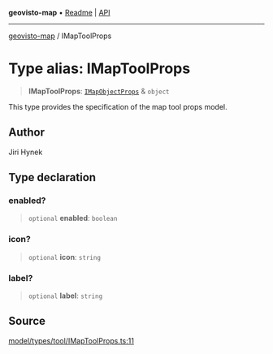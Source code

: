 **geovisto-map** • [Readme](../README.md) \| [API](../globals.md)

***

[geovisto-map](../README.md) / IMapToolProps

# Type alias: IMapToolProps

> **IMapToolProps**: [`IMapObjectProps`](IMapObjectProps.md) & `object`

This type provides the specification of the map tool props model.

## Author

Jiri Hynek

## Type declaration

### enabled?

> `optional` **enabled**: `boolean`

### icon?

> `optional` **icon**: `string`

### label?

> `optional` **label**: `string`

## Source

[model/types/tool/IMapToolProps.ts:11](https://github.com/geovisto/geovisto-map/blob/5ee2cb5d45c19062fc8fc6beefa2848c076518b6/src/model/types/tool/IMapToolProps.ts#L11)
